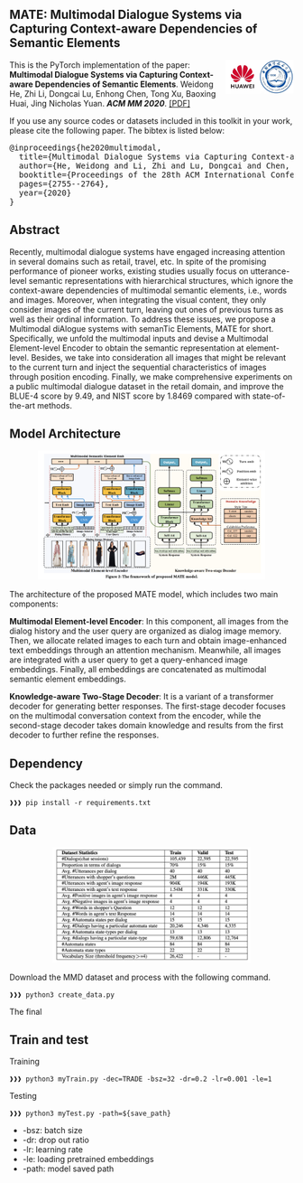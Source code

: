 ## MATE: Multimodal Dialogue Systems via Capturing Context-aware Dependencies of Semantic Elements
<img align="right" src="images/ustc.jpeg" width="12%">
<img align="right" src="images/huawei.jpeg" width="12%">

This is the PyTorch implementation of the paper:
**Multimodal Dialogue Systems via Capturing Context-aware Dependencies of Semantic Elements**. Weidong He, Zhi Li, Dongcai Lu, Enhong Chen, Tong Xu, Baoxing  Huai, Jing Nicholas Yuan. ***ACM MM 2020***. 
[[PDF]](https://dl.acm.org/doi/abs/10.1145/3394171.3413679?casa_token=NAfGkcF9aD4AAAAA:RycuI3YzktrxbcAiq10TPiJ3VseRsO_b7VhvTZM_5XZQX3k9Kqrqv8x1_BM3fKBJvC9XWK_tXvY)

If you use any source codes or datasets included in this toolkit in your work, please cite the following paper. The bibtex is listed below:
<pre>
@inproceedings{he2020multimodal,
  title={Multimodal Dialogue Systems via Capturing Context-aware Dependencies of Semantic Elements},
  author={He, Weidong and Li, Zhi and Lu, Dongcai and Chen, Enhong and Xu, Tong and Huai, Baoxing and Yuan, Jing},
  booktitle={Proceedings of the 28th ACM International Conference on Multimedia},
  pages={2755--2764},
  year={2020}
}
</pre>

## Abstract
Recently, multimodal dialogue systems have engaged increasing attention in several domains such as retail, travel, etc. In spite of the promising performance of pioneer works, existing studies usually focus on utterance-level semantic representations with hierarchical structures, which ignore the context-aware dependencies of multimodal semantic elements, i.e., words and images. Moreover, when integrating the visual content, they only consider images of the current turn, leaving out ones of previous turns as well as their ordinal information. To address these issues, we propose a Multimodal diAlogue systems with semanTic Elements, MATE for short. Specifically, we unfold the multimodal inputs and devise a Multimodal Element-level Encoder to obtain the semantic representation at element-level. Besides, we take into consideration all images that might be relevant to the current turn and inject the sequential characteristics of images through position encoding. Finally, we make comprehensive experiments on a public multimodal dialogue dataset in the retail domain, and improve the BLUE-4 score by 9.49, and NIST score by 1.8469 compared with state-of-the-art methods.

## Model Architecture
<p align="center">
<img src="images/model.png" width="80%" />
</p>
The architecture of the proposed MATE model, which includes two main components:

**Multimodal Element-level Encoder**: In this component, all images from the dialog history and the user query are organized as dialog image memory. Then, we allocate related images to each turn and obtain image-enhanced text embeddings through an attention mechanism. Meanwhile, all images are integrated with a user query to get a query-enhanced image embeddings. Finally, all embeddings are concatenated as multimodal semantic element embeddings.

**Knowledge-aware Two-Stage Decoder**: It is a variant of a transformer decoder for generating better responses. The first-stage decoder focuses on the multimodal conversation context from the encoder, while the second-stage decoder takes domain knowledge and results from the first decoder to further refine the responses.

## Dependency
Check the packages needed or simply run the command.
```console
❱❱❱ pip install -r requirements.txt
```

## Data
<p align="center">
<img src="images/dataset.png" width="70%" />
</p>

Download the MMD dataset and process with the following command.
```console
❱❱❱ python3 create_data.py
```
The final 

## Train and test
Training
```console
❱❱❱ python3 myTrain.py -dec=TRADE -bsz=32 -dr=0.2 -lr=0.001 -le=1
```
Testing
```console
❱❱❱ python3 myTest.py -path=${save_path}
```
* -bsz: batch size
* -dr: drop out ratio
* -lr: learning rate
* -le: loading pretrained embeddings
* -path: model saved path
